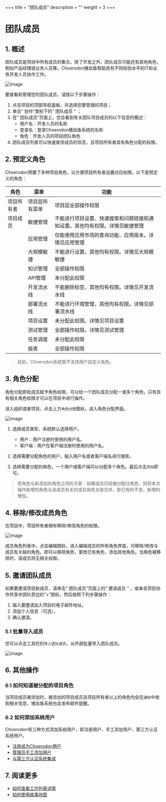 +++
title = "团队成员"
description = ""
weight = 3
+++

# 团队成员

## 1. 概述

团队成员是项目中所有成员的集合。除了开发之外，团队成员可能还有其他角色，例如产品经理或业务人员等。Choerodon猪齿鱼帮助具有不同经验水平的IT和业务开发人员协作工作。

![image](/docs/user-guide/cooperation/image/team-member-01.png)

要查看和管理您的团队成员，请按以下步骤操作：

1. 点击项目的顶部导航面板，并选择您要管理的项目；
2. 单击“ 协作”类别下的“ 团队成员 ” ；
3. 在“ 团队成员”页面上，您会看到有关团队项目成员的以下信息的概述：
    * 用户名：开发人员的名称
    * 登录名：登录Choerodon猪齿鱼系统的名称
    * 角色：开发人员的项目团队角色
4. 团队成员列表可以快速查找成员的信息，且项目所有者具有角色分配的权限。

## 2. 预定义角色

Choerodon预置了多种项目角色，以方便项目所有者设置对应权限。以下是预定义的角色：

| 角色|菜单|功能|
| -------------- | -------- | ------------- |
|项目所有者|项目层所有菜单|项目层全部操作权限|
|项目成员|敏捷管理|不能进行项目设置、快速搜索和问题链接和通知设置。其他均有权限。详情见敏捷管理|
||应用管理|仅能使用应用市场的查询功能、应用版本。详情见应用管理|
||大规模敏捷|不能进行设置，其他均有权限。详情见大规模敏捷|
||知识管理|全部操作权限|
||API管理|未分配此权限|
||开发流水线|不能删除标签，其他均有权限。详情见开发流水线|
||部署流水线|不能进行环境管理，其他均有权限。详情见部署流水线|
||项目设置|未分配此权限。详情见项目设置|
||测试管理|全部操作权限。详情见测试管理|
||任务调度|未分配此权限|
||报表|全部操作权限|

> 目前，Choerodon系统暂不支持用户自定义角色。

## 3. 角色分配

角色分配即给成员赋予角色权限，可以给一个团队成员分配一或多个角色，只有具有相关角色权限才可以在项目中进行操作。

进入组织或者项目，点击上方`角色分配`图标，进入角色分配界面。

![image](/docs/user-guide/cooperation/image/team-member-02.png)

1. 选择成员类型，系统默认选择用户。
    * 用户：用户注册时使用的用户名。
    * 客户端：用户在客户端注册时使用的用户名。

2. 选择需要分配角色的用户，输入用户名或者客户端名进行搜索。
3. 选择需要分配的角色，一个用户或客户端可以分配多个角色。最后点击`添加`即可。

<blockquote class="note">
老角色与新添加的角色之间的关联：如果成员已经被分配过角色，则将本次操作新增的角色与该成员有关的成员角色关联合并，即已有的不变，新增的增加。 
</blockquote>
 
## 4. 移除/修改成员角色

在项目中，项目所有者拥有移除/修改角色的权限。

![image](/docs/user-guide/cooperation/image/team-member-04.png)

成员角色列表中，点击编辑图标，进入编辑成员的所有角色界面，可移除/修改与成员有关联的角色。即可以移除角色，更改已有角色，添加其他角色。当角色被移除时，该成员将无相关权限。

## 5. 邀请团队成员

如果要邀请项目新成员，请单击“ 团队成员”页面上的“ 邀请成员 ” ，或单击项目协作共享中团队旁边的“+”图标，然后按照下列步骤操作：

1. 输入要邀请加入项目的电子邮件地址。
2. 添加个人信息（可选）。
3. 确认邀请。

### 5.1 批量导入成员

您可以点击工具栏的`导入团队成员`，从外部批量导入团队成员。

![image](/docs/user-guide/cooperation/image/team-member-03.png)

## 6. 其他操作

### 6.1 如何知道被分配的项目角色

当项目成员被添加时，被添加的项目成员及项目所有者以上的角色均会在`通知`中收到相关信息，猪齿鱼系统也会发布邮件提醒。

### 6.2 如何添加系统用户

Choerodon有三种方式添加系统用户，即注册用户、手工添加用户、第三方认证系统用户。

* [注册成为Choerodon用户](choerodon.io)
* [管理员手工添加用户](choerodon.io)
* [与第三方认证系统集成](choerodon.io)

## 7. 阅读更多

- [如何查看工作列表详情](../work-lists)
- [如何使用故事地图](../work-lists/user-story)